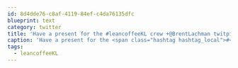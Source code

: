 ```yaml
---
id: 8d4dde76-c8af-4119-84ef-c4da76135dfc
blueprint: text
category: twitter
title: 'Have a present for the #leancoffeeKL crew +@BrentLachman twitpic.com/6om5d0'
caption: 'Have a present for the <span class="hashtag hashtag_local">#<a href="http://tweettemp.darylchymko.ca/?tag=leancoffeekl">leancoffeeKL</a> crew +<span class="username username_linked">@<a href="https://twitter.com/BrentLachman" title="Brent Lachman">BrentLachman</a></span> <a href="http://twitpic.com/6om5d0" title="http://twitpic.com/6om5d0" class="link link_untco">twitpic.com/6om5d0</a>'
tags:
  - leancoffeeKL
---
```

